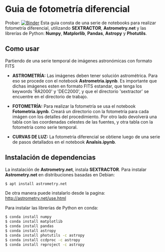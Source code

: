# Guia de fotometría diferencial
Probar: [![Binder](https://mybinder.org/badge_logo.svg)](https://mybinder.org/v2/gh/tansin-git/guia-de-fotometria/master)
Esta guia consta de una serie de notebooks para realizar fotometría diferencial, utilizando **SEXTRACTOR**, **Astrometry.net** y las librerías de Python: **Numpy**, **Matplorlib**, **Pandas**, **Astropy** y **Photutils**.

## Como usar

Partiendo de una serie temporal de imágenes astronómicas con formato FITS

* **ASTROMETRÍA:** Las imágenes deben tener solución astrométrica. Para eso se procede con el notebook **Astrometria.ipynb**. Es importante que dichas imágenes esten en formato FITS estandar, que tenga los keywords 'RA2000' y 'DEC2000', y que el directorio 'sextractor' se encuentre en el directorio de trabajo.

* **FOTOMETRÍA:** Para realizar la fotometría se usa el notebook **Fotometria.ipynb**. Creará un directorio con la fotometría para cada imágen  con los detalles del procedimiento. Por otro lado devolverá una tabla con las coordenadas celestes de las fuentes, y otra tabla con la fotometría como serie temporal.

* **CURVAS DE LUZ:** La fotometría diferencial se obtiene luego de una serie de pasos detallados en el notebook **Analsis.ipynb**.

## Instalación de dependencias

La instalación de **Astrometry.net**, instala **SEXTRACTOR**.
Para instalar **Astrometry.net** en distribuciones basadas en Debian:

```bash
$ apt install astrometry.net
```
De otra manera puede instalarlo desde la pagina:
http://astrometry.net/use.html

Para instalar las librerías de Python en conda:
 
```bash  
$ conda install numpy    
$ conda install matplotlib  
$ conda install pandas  
$ conda install astropy
$ conda install photutils -c astropy
$ conda install ccdproc -c astropy
$ conda install reproject -c astropy
```

